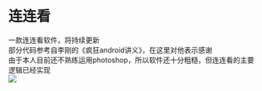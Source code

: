 连连看
========

一款连连看软件，将持续更新<br>
部分代码参考自李刚的《疯狂android讲义》，在这里对他表示感谢<br>
由于本人目前还不熟练运用photoshop，所以软件还十分粗糙，但连连看的主要逻辑已经实现<br>
![](https://github.com/Sasure/LinkGame/raw/master/res/drawable-xhdpi/room.jpg)
